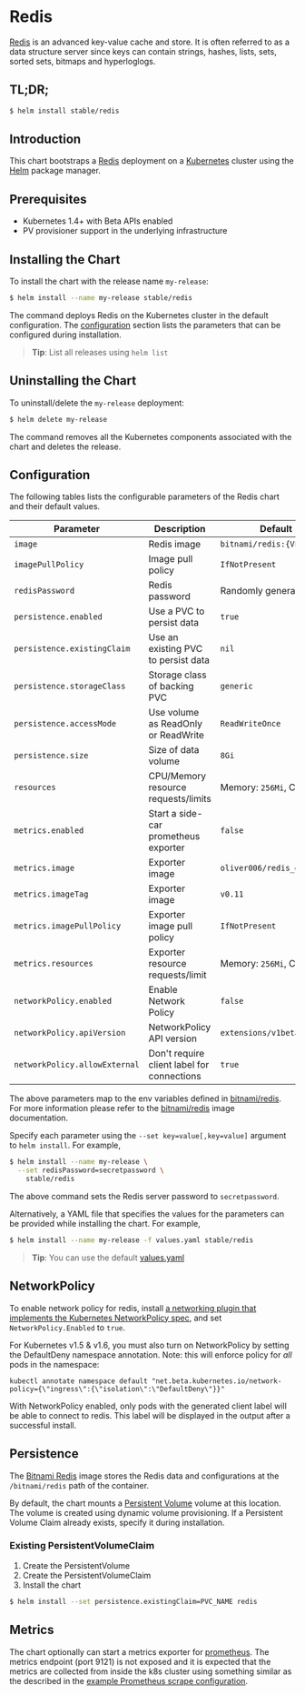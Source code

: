 # Redis

[Redis](http://redis.io/) is an advanced key-value cache and store. It is often referred to as a data structure server since keys can contain strings, hashes, lists, sets, sorted sets, bitmaps and hyperloglogs.

## TL;DR;

```bash
$ helm install stable/redis
```

## Introduction

This chart bootstraps a [Redis](https://github.com/bitnami/bitnami-docker-redis) deployment on a [Kubernetes](http://kubernetes.io) cluster using the [Helm](https://helm.sh) package manager.

## Prerequisites

- Kubernetes 1.4+ with Beta APIs enabled
- PV provisioner support in the underlying infrastructure

## Installing the Chart

To install the chart with the release name `my-release`:

```bash
$ helm install --name my-release stable/redis
```

The command deploys Redis on the Kubernetes cluster in the default configuration. The [configuration](#configuration) section lists the parameters that can be configured during installation.

> **Tip**: List all releases using `helm list`

## Uninstalling the Chart

To uninstall/delete the `my-release` deployment:

```bash
$ helm delete my-release
```

The command removes all the Kubernetes components associated with the chart and deletes the release.

## Configuration

The following tables lists the configurable parameters of the Redis chart and their default values.

| Parameter                  | Description                           | Default                                                   |
| -------------------------- | ------------------------------------- | --------------------------------------------------------- |
| `image`                    | Redis image                           | `bitnami/redis:{VERSION}`                                 |
| `imagePullPolicy`          | Image pull policy                     | `IfNotPresent`                                            |
| `redisPassword`            | Redis password                        | Randomly generated                                        |
| `persistence.enabled`      | Use a PVC to persist data             | `true`                                                    |
| `persistence.existingClaim`| Use an existing PVC to persist data   | `nil`                                                     |
| `persistence.storageClass` | Storage class of backing PVC          | `generic`                                                 |
| `persistence.accessMode`   | Use volume as ReadOnly or ReadWrite   | `ReadWriteOnce`                                           |
| `persistence.size`         | Size of data volume                   | `8Gi`                                                     |
| `resources`                | CPU/Memory resource requests/limits   | Memory: `256Mi`, CPU: `100m`                              |
| `metrics.enabled`          | Start a side-car prometheus exporter  | `false`                                                   |
| `metrics.image`            | Exporter image                        | `oliver006/redis_exporter`                                |
| `metrics.imageTag`         | Exporter image                        | `v0.11`                                                   |
| `metrics.imagePullPolicy`  | Exporter image pull policy            | `IfNotPresent`                                            |
| `metrics.resources`        | Exporter resource requests/limit      | Memory: `256Mi`, CPU: `100m`                              |
| `networkPolicy.enabled`    | Enable Network Policy                 | `false`                                                   |
| `networkPolicy.apiVersion` | NetworkPolicy API version             | `extensions/v1beta1`                                      |
| `networkPolicy.allowExternal` | Don't require client label for connections | `true`                                            |

The above parameters map to the env variables defined in [bitnami/redis](http://github.com/bitnami/bitnami-docker-redis). For more information please refer to the [bitnami/redis](http://github.com/bitnami/bitnami-docker-redis) image documentation.

Specify each parameter using the `--set key=value[,key=value]` argument to `helm install`. For example,

```bash
$ helm install --name my-release \
  --set redisPassword=secretpassword \
    stable/redis
```

The above command sets the Redis server password to `secretpassword`.

Alternatively, a YAML file that specifies the values for the parameters can be provided while installing the chart. For example,

```bash
$ helm install --name my-release -f values.yaml stable/redis
```

> **Tip**: You can use the default [values.yaml](values.yaml)

## NetworkPolicy

To enable network policy for redis, install
[a networking plugin that implements the Kubernetes NetworkPolicy spec](https://kubernetes.io/docs/tasks/administer-cluster/declare-network-policy#before-you-begin),
and set `NetworkPolicy.Enabled` to `true`.

For Kubernetes v1.5 & v1.6, you must also turn on NetworkPolicy by setting
the DefaultDeny namespace annotation. Note: this will enforce policy for _all_ pods in the namespace:

    kubectl annotate namespace default "net.beta.kubernetes.io/network-policy={\"ingress\":{\"isolation\":\"DefaultDeny\"}}"

With NetworkPolicy enabled, only pods with the generated client label will be
able to connect to redis. This label will be displayed in the output
after a successful install.

## Persistence

The [Bitnami Redis](https://github.com/bitnami/bitnami-docker-redis) image stores the Redis data and configurations at the `/bitnami/redis` path of the container.

By default, the chart mounts a [Persistent Volume](http://kubernetes.io/docs/user-guide/persistent-volumes/) volume at this location. The volume is created using dynamic volume provisioning. If a Persistent Volume Claim already exists, specify it during installation.

### Existing PersistentVolumeClaim

1. Create the PersistentVolume
1. Create the PersistentVolumeClaim
1. Install the chart
```bash
$ helm install --set persistence.existingClaim=PVC_NAME redis
```

## Metrics
The chart optionally can start a metrics exporter for [prometheus](https://prometheus.io). The metrics endpoint (port 9121) is not exposed and it is expected that the metrics are collected from inside the k8s cluster using something similar as the described in the [example Prometheus scrape configuration](https://github.com/prometheus/prometheus/blob/master/documentation/examples/prometheus-kubernetes.yml).
